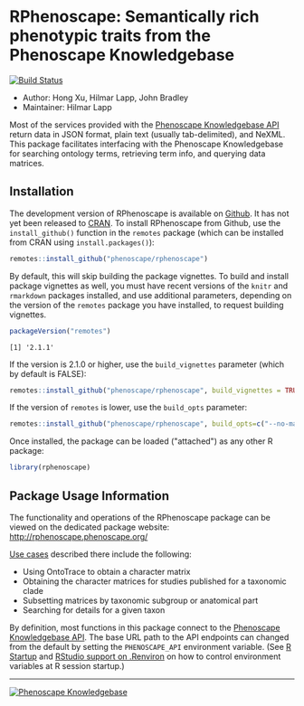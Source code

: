 <!-- README.md is generated from README.rmd. Please edit that file -->
RPhenoscape: Semantically rich phenotypic traits from the Phenoscape Knowledgebase
==================================================================================

[![Build Status](https://github.com/phenoscape/rphenoscape/workflows/R-CMD-check/badge.svg)](https://github.com/phenoscape/rphenoscape/actions)

-   Author: Hong Xu, Hilmar Lapp, John Bradley
-   Maintainer: Hilmar Lapp

Most of the services provided with the [Phenoscape Knowledgebase API](http://kb.phenoscape.org/apidocs/) return data in JSON format, plain text (usually tab-delimited), and NeXML. This package facilitates interfacing with the Phenoscape Knowledgebase for searching ontology terms, retrieving term info, and querying data matrices.

Installation
------------

The development version of RPhenoscape is available on [Github](http://github.com/phenoscape/rphenoscape). It has not yet been released to [CRAN](https://cran.r-project.org). To install RPhenoscape from Github, use the `install_github()` function in the `remotes` package (which can be installed from CRAN using `install.packages()`):

``` r
remotes::install_github("phenoscape/rphenoscape")
```

By default, this will skip building the package vignettes. To build and install package vignettes as well, you must have recent versions of the `knitr` and `rmarkdown` packages installed, and use additional parameters, depending on the version of the `remotes` package you have installed, to request building vignettes.

``` r
packageVersion("remotes")
```

    [1] '2.1.1'

If the version is 2.1.0 or higher, use the `build_vignettes` parameter (which by default is FALSE):

``` r
remotes::install_github("phenoscape/rphenoscape", build_vignettes = TRUE)
```

If the version of `remotes` is lower, use the `build_opts` parameter:

``` r
remotes::install_github("phenoscape/rphenoscape", build_opts=c("--no-manual"))
```

Once installed, the package can be loaded ("attached") as any other R package:

``` r
library(rphenoscape)
```

Package Usage Information
-------------------------

The functionality and operations of the RPhenoscape package can be viewed on the dedicated package website: <http://rphenoscape.phenoscape.org/>

[Use cases](https://github.com/phenoscape/rphenoscape/wiki/User-Stories) described there include the following:

-   Using OntoTrace to obtain a character matrix
-   Obtaining the character matrices for studies published for a taxonomic clade
-   Subsetting matrices by taxonomic subgroup or anatomical part
-   Searching for details for a given taxon

By definition, most functions in this package connect to the [Phenoscape Knowledgebase API](http://kb.phenoscape.org/apidocs/). The base URL path to the API endpoints can changed from the default by setting the `PHENOSCAPE_API` environment variable. (See [R Startup](https://stat.ethz.ch/R-manual/R-devel/library/base/html/Startup.html) and [RStudio support on .Renviron](https://support.rstudio.com/hc/en-us/articles/360047157094-Managing-R-with-Rprofile-Renviron-Rprofile-site-Renviron-site-rsession-conf-and-repos-conf) on how to control environment variables at R session startup.)

------------------------------------------------------------------------

[![Phenoscape Knowledgebase](https://wiki.phenoscape.org/wg/phenoscape/images/f/f6/Phenoscape_Logo.png)](http://kb.phenoscape.org)

